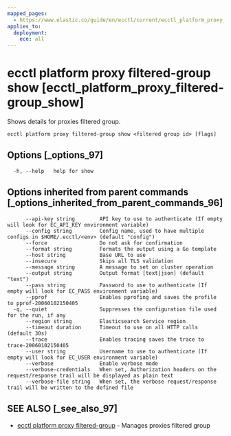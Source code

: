 ```yaml
---
mapped_pages:
  - https://www.elastic.co/guide/en/ecctl/current/ecctl_platform_proxy_filtered-group_show.html
applies_to:
  deployment:
    ece: all
---
```


# ecctl platform proxy filtered-group show [ecctl_platform_proxy_filtered-group_show]

Shows details for proxies filtered group.

```
ecctl platform proxy filtered-group show <filtered group id> [flags]
```


## Options [_options_97]

```
  -h, --help   help for show
```


## Options inherited from parent commands [_options_inherited_from_parent_commands_96]

```
      --api-key string        API key to use to authenticate (If empty will look for EC_API_KEY environment variable)
      --config string         Config name, used to have multiple configs in $HOME/.ecctl/<env> (default "config")
      --force                 Do not ask for confirmation
      --format string         Formats the output using a Go template
      --host string           Base URL to use
      --insecure              Skips all TLS validation
      --message string        A message to set on cluster operation
      --output string         Output format [text|json] (default "text")
      --pass string           Password to use to authenticate (If empty will look for EC_PASS environment variable)
      --pprof                 Enables pprofing and saves the profile to pprof-20060102150405
  -q, --quiet                 Suppresses the configuration file used for the run, if any
      --region string         Elasticsearch Service region
      --timeout duration      Timeout to use on all HTTP calls (default 30s)
      --trace                 Enables tracing saves the trace to trace-20060102150405
      --user string           Username to use to authenticate (If empty will look for EC_USER environment variable)
      --verbose               Enable verbose mode
      --verbose-credentials   When set, Authorization headers on the request/response trail will be displayed as plain text
      --verbose-file string   When set, the verbose request/response trail will be written to the defined file
```


## SEE ALSO [_see_also_97]

* [ecctl platform proxy filtered-group](/reference/ecctl_platform_proxy_filtered-group.md) - Manages proxies filtered group

